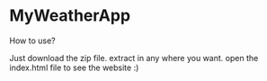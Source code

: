 # MyWeatherApp
How to use?

Just download the zip file.
extract in any where you want.
open the index.html file to see the website :)

